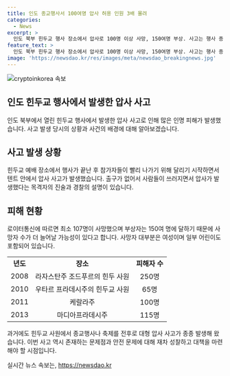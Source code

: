 ```yaml
---
title: 인도 종교행사서 100여명 압사 허용 인원 3배 몰려
categories:
  - News
excerpt: >
  인도 북부 힌두교 행사 장소에서 압사로 100명 이상 사망, 150여명 부상. 사고는 행사 종료 후 텐트 내에서 발생. 경찰은 참가자 수가 너무 많아서 사고가 발생한 것으로 보고 있으며, 주 정부는 조사위원회를 꾸렸다. 종교 축제에서의 대형 압사는 인도에서 종종 발생하는 문제로, 최근 10년간 여러 압사 사고가 발생한 바 있다.
feature_text: >
  인도 북부 힌두교 행사 장소에서 압사로 100명 이상 사망, 150여명 부상. 사고는 행사 종료 후 텐트 내에서 발생. 경찰은 참가자 수가 너무 많아서 사고가 발생한 것으로 보고 있으며, 주 정부는 조사위원회를 꾸렸다. 종교 축제에서의 대형 압사는 인도에서 종종 발생하는 문제로, 최근 10년간 여러 압사 사고가 발생한 바 있다.
image: 'https://newsdao.kr/res/images/meta/newsdao_breakingnews.jpg'
---
```


<p><img src="https://newsdao.kr/res/images/meta/newsdao_breakingnews.jpg" alt="cryptoinkorea 속보" /></p>

<h2 data-ke-size="size26">인도 힌두교 행사에서 발생한 압사 사고</h2>

<p data-ke-size="size16">인도 북부에서 열린 힌두교 행사에서 발생한 압사 사고로 인해 많은 인명 피해가 발생했습니다. 사고 발생 당시의 상황과 사건의 배경에 대해 알아보겠습니다.</p>

<h2 data-ke-size="size24">사고 발생 상황</h2>

<p data-ke-size="size16">힌두교 예배 장소에서 행사가 끝난 후 참가자들이 빨리 나가기 위해 달리기 시작하면서 텐트 안에서 압사 사고가 발생했습니다. 출구가 없어서 사람들이 쓰러지면서 압사가 발생했다는 목격자의 진술과 경찰의 설명이 있습니다.</p>

<h2 data-ke-size="size24">피해 현황</h2>

<p data-ke-size="size16">로이터통신에 따르면 최소 107명이 사망했으며 부상자는 150여 명에 달하기 때문에 사망자 수가 더 늘어날 가능성이 있다고 합니다. 사망자 대부분은 여성이며 일부 어린이도 포함되어 있습니다.</p>

<table>
<tbody>
<tr>
<td style="text-align: center; height: 17px;"><b>년도</b></td>
<td style="text-align: center; height: 17px;"><b>장소</b></td>
<td style="text-align: center; height: 17px;"><b>피해자 수</b></td>
</tr>
<tr>
<td style="text-align: center; height: 17px;">2008</td>
<td style="text-align: center; height: 17px;">라자스탄주 조드푸르의 힌두 사원</td>
<td style="text-align: center; height: 17px;">250명</td>
</tr>
<tr>
<td style="text-align: center; height: 17px;">2010</td>
<td style="text-align: center; height: 17px;">우타르 프라데시주의 힌두교 사원</td>
<td style="text-align: center; height: 17px;">65명</td>
</tr>
<tr>
<td style="text-align: center; height: 17px;">2011</td>
<td style="text-align: center; height: 17px;">케랄라주</td>
<td style="text-align: center; height: 17px;">100명</td>
</tr>
<tr>
<td style="text-align: center; height: 17px;">2013</td>
<td style="text-align: center; height: 17px;">마디아프라데시주</td>
<td style="text-align: center; height: 17px;">115명</td>
</tr>
</tbody>
</table>

<p data-ke-size="size16">과거에도 힌두교 사원에서 종교행사나 축제를 전후로 대형 압사 사고가 종종 발생해 왔습니다. 이번 사고 역시 존재하는 문제점과 안전 문제에 대해 재차 성찰하고 대책을 마련해야 할 시점입니다.</p>
실시간 뉴스 속보는, <a href="https://newsdao.kr" rel="dofollow">https://newsdao.kr</a>


